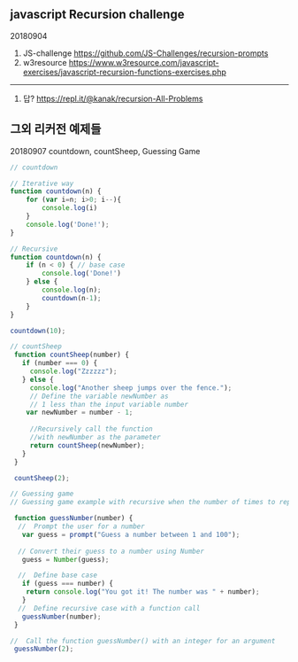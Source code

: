 ## javascript Recursion challenge

20180904

1. JS-challenge https://github.com/JS-Challenges/recursion-prompts
2. w3resource https://www.w3resource.com/javascript-exercises/javascript-recursion-functions-exercises.php



---

1. 답? https://repl.it/@kanak/recursion-All-Problems





## 그외 리커전 예제들

20180907 countdown, countSheep, Guessing Game

```javascript
// countdown 

// Iterative way
function countdown(n) {
    for (var i=n; i>0; i--){
        console.log(i)
    }
    console.log('Done!');
}

// Recursive
function countdown(n) {
	if (n < 0) { // base case
		console.log('Done!')
	} else {
        console.log(n);
        countdown(n-1);
	}
}

countdown(10);
```

```javascript
// countSheep
 function countSheep(number) {
   if (number === 0) {
     console.log("Zzzzzz");
   } else {
 	 console.log("Another sheep jumps over the fence.");
 	 // Define the variable newNumber as 
 	 // 1 less than the input variable number
 	var newNumber = number - 1;
	
 	 //Recursively call the function
 	 //with newNumber as the parameter
 	 return countSheep(newNumber);
   }
 }

 countSheep(2);
```

```javascript
// Guessing game
// Guessing game example with recursive when the number of times to repeat function is not specified

 function guessNumber(number) {
  //  Prompt the user for a number
   var guess = prompt("Guess a number between 1 and 100");
	
  // Convert their guess to a number using Number
   guess = Number(guess);

  //  Define base case
   if (guess === number) {
 	return console.log("You got it! The number was " + number);
   }
  //  Define recursive case with a function call
   guessNumber(number);
 }

//  Call the function guessNumber() with an integer for an argument
 guessNumber(2);
```


